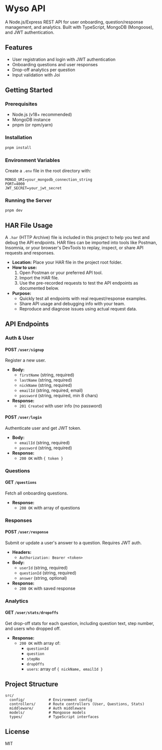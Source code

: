 # Wyso API

A Node.js/Express REST API for user onboarding, question/response management, and analytics. Built with TypeScript, MongoDB (Mongoose), and JWT authentication.

## Features
- User registration and login with JWT authentication
- Onboarding questions and user responses
- Drop-off analytics per question
- Input validation with Joi

## Getting Started

### Prerequisites
- Node.js (v18+ recommended)
- MongoDB instance
- pnpm (or npm/yarn)

### Installation
```bash
pnpm install
```

### Environment Variables
Create a `.env` file in the root directory with:
```
MONGO_URI=your_mongodb_connection_string
PORT=4000
JWT_SECRET=your_jwt_secret
```

### Running the Server
```bash
pnpm dev
```

## HAR File Usage

A `.har` (HTTP Archive) file is included in this project to help you test and debug the API endpoints. HAR files can be imported into tools like Postman, Insomnia, or your browser's DevTools to replay, inspect, or share API requests and responses.

- **Location:** Place your HAR file in the project root folder.
- **How to use:**
  1. Open Postman or your preferred API tool.
  2. Import the HAR file.
  3. Use the pre-recorded requests to test the API endpoints as documented below.
- **Purpose:**
  - Quickly test all endpoints with real request/response examples.
  - Share API usage and debugging info with your team.
  - Reproduce and diagnose issues using actual request data.

## API Endpoints

### Auth & User

#### POST `/user/signup`
Register a new user.
- **Body:**
  - `firstName` (string, required)
  - `lastName` (string, required)
  - `nickName` (string, required)
  - `emailId` (string, required, email)
  - `password` (string, required, min 8 chars)
- **Response:**
  - `201 Created` with user info (no password)

#### POST `/user/login`
Authenticate user and get JWT token.
- **Body:**
  - `emailId` (string, required)
  - `password` (string, required)
- **Response:**
  - `200 OK` with `{ token }`

### Questions

#### GET `/questions`
Fetch all onboarding questions.
- **Response:**
  - `200 OK` with array of questions

### Responses

#### POST `/user/response`
Submit or update a user's answer to a question. Requires JWT auth.
- **Headers:**
  - `Authorization: Bearer <token>`
- **Body:**
  - `userId` (string, required)
  - `questionId` (string, required)
  - `answer` (string, optional)
- **Response:**
  - `200 OK` with saved response

### Analytics

#### GET `/user/stats/dropoffs`
Get drop-off stats for each question, including question text, step number, and users who dropped off.
- **Response:**
  - `200 OK` with array of:
    - `questionId`
    - `question`
    - `stepNo`
    - `dropOffs`
    - `users`: array of `{ nickName, emailId }`

## Project Structure
```
src/
  config/           # Environment config
  controllers/      # Route controllers (User, Questions, Stats)
  middleware/       # Auth middleware
  models/           # Mongoose models
  types/            # TypeScript interfaces
```

## License
MIT
